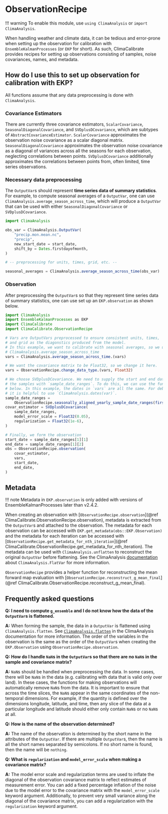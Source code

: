 # ObservationRecipe

!!! warning
    To enable this module, use `using ClimaAnalysis` or `import
    ClimaAnalysis`.

When handling weather and climate data, it can be tedious and error-prone when
setting up the observation for calibration with `EnsembleKalmanProcesses` (or
`EKP` for short). As such, ClimaCalibrate provides recipes for setting up
observations consisting of samples, noise covariances, names, and metadata.

## How do I use this to set up observation for calibration with EKP?

All functions assume that any data preprocessing is done with `ClimaAnalysis`.

### Covariance Estimators

There are currently three covariance estimators, `ScalarCovariance`,
`SeasonalDiagonalCovariance`, and `SVDplusDCovariance`, which are subtypes of
`AbstractCovarianceEstimator`. `ScalarCovariance` approximates the observation
noise covariance as a scalar diagonal matrix. `SeasonalDiagonalCovariance`
approximates the observation noise covariance as a diagonal of variances across
all the seasons for each observation, neglecting correlations between points.
`SVDplusDCovariance` additionally approximates the correlations between points
from, often limited, time series observations.

### Necessary data preprocessing

The `OutputVar`s should represent **time series data of summary statistics**.
For example, to compute seasonal averages of a `OutputVar`, one can use
`ClimaAnalysis.average_season_across_time`, which will produce a `OutputVar`
that can be used with either `SeasonalDiagonalCovariance` or
`SVDplusDCovariance`.

```julia
import ClimaAnalysis

obs_var = ClimaAnalysis.OutputVar(
    "precip.mon.mean.nc",
    "precip",
    new_start_date = start_date,
    shift_by = Dates.firstdayofmonth,
)

# -- preprocessing for units, times, grid, etc. --

seasonal_averages = ClimaAnalysis.average_season_across_time(obs_var)
```

### Observation

After preprocessing the `OutputVar`s so that they represent time series data of
summary statistics, one can use set up an `EKP.observation` as shown below.

```julia
import ClimaAnalysis
import EnsembleKalmanProcesses as EKP
import ClimaCalibrate
import ClimaCalibrate.ObservationRecipe

# Vars are OutputVars preprocessed to ensure consistent units, times,
# and grid as the diagonstics produced from the model.
# In this example, we want to calibrate with seasonal averages, so we use
# ClimaAnalysis.average_season_across_time
vars = ClimaAnalysis.average_season_across_time.(vars)

# We want the covariance matrix to be Float32, so we change it here.
vars = ObservationRecipe.change_data_type.(vars, Float32)

# We choose SVDplusDCovariance. We need to supply the start and end dates of
# the samples with `sample_date_ranges`. To do this, we can use the function
# below. In this example, the dates in `vars` are all the same. For debugging,
# it is helpful to use `ClimaAnalysis.dates(var)`.
sample_date_ranges =
    ObservationRecipe.seasonally_aligned_yearly_sample_date_ranges(first(vars))
covar_estimator = SVDplusDCovariance(
    sample_date_ranges,
    model_error_scale = Float32(0.05),
    regularization = Float32(1e-6),
)

# Finally, we form the observation
start_date = sample_date_ranges[1][1]
end_date = sample_date_ranges[1][2]
obs = ObservationRecipe.observation(
    covar_estimator,
    vars,
    start_date,
    end_date,
)
```

## Metadata

!!! note
    Metadata in `EKP.observation` is only added with versions of
    EnsembleKalmanProcesses later than v2.4.2.

When creating an observation with [`ObservationRecipe.observation`](@ref
ClimaCalibrate.ObservationRecipe.observation), metadata is extracted from the
`OutputVar`s and attached to the observation. The metadata for each observation
can be accessed with `EKP.get_metadata(obs::EKP.Observation)` and the metadata
for each iteration can be accessed with
[`ObservationRecipe.get_metadata_for_nth_iteration`](@ref
ClimaCalibrate.ObservationRecipe.get_metadata_for_nth_iteration). The metadata
can be used with `ClimaAnalysis.unflatten` to reconstruct the original
`OutputVar` before flattening. See the ClimaAnalysis
[documentation](https://clima.github.io/ClimaAnalysis.jl/dev/api/#FlatVar) about
`ClimaAnalysis.FlatVar` for more information.

`ObservationRecipe` provides a helper function for reconstructing the mean
forward map evaluation with [`ObservationRecipe.reconstruct_g_mean_final`](@ref
ClimaCalibrate.ObservationRecipe.reconstruct_g_mean_final).

## Frequently asked questions

**Q: I need to compute `g_ensemble` and I do not know how the data of the `OutputVar`s is flattened.**

**A:** When forming the sample, the data in a `OutputVar` is flattened using
`ClimaAnalysis.flatten`. See
[`ClimaAnalysis.flatten`](https://clima.github.io/ClimaAnalysis.jl/dev/flat/#Flatten)
in the ClimaAnalysis documentation for more information. The order of the
variables in the observation is the same as the order of the `OutputVar`s when
creating the `EKP.Observation` using `ObservationRecipe.observation`.

**Q: How do I handle `NaN`s in the `OutputVar`s so that there are no `NaN`s in the sample and covariance matrix?**

**A:** `NaN`s should be handled when preprocessing the data. In some cases,
there will be `NaN`s in the data (e.g. calibrating with data that is valid only
over land). In these cases, the functions for making observations will
automatically remove `NaN`s from the data. It is important to ensure that across
the time slices, the `NaN`s appear in the same coordinates of the non-temporal
dimensions. For example, if the quantity is defined over the dimensions
longitude, latitude, and time, then any slice of the data at a particular
longitude and latitude should either only contain `NaN`s or no `NaN`s at all.

**Q: How is the name of the observation determined?**

**A:** The name of the observation is determined by the short name in the
attributes of the `OutputVar`. If there are multiple `OutputVar`s, then the name
is all the short names separated by semicolons. If no short name is found, then
the name will be `nothing`.

**Q: What is `regularization` and `model_error_scale` when making a covariance matrix?**

**A:** The model error scale and regularization terms are used to inflate the
diagonal of the observation covariance matrix to reflect estimates of
measurement error. You can add a fixed percentage inflation of the noise due to
the model error to the covariance matrix with the `model_error_scale` keyword
argument. Additionally, to prevent very small variance along the diagonal of the
covariance matrix, you can add a regularization with the `regularization`
keyword argument.
